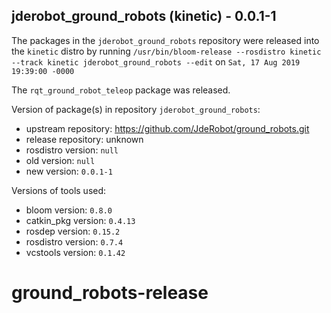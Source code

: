 ## jderobot_ground_robots (kinetic) - 0.0.1-1

The packages in the `jderobot_ground_robots` repository were released into the `kinetic` distro by running `/usr/bin/bloom-release --rosdistro kinetic --track kinetic jderobot_ground_robots --edit` on `Sat, 17 Aug 2019 19:39:00 -0000`

The `rqt_ground_robot_teleop` package was released.

Version of package(s) in repository `jderobot_ground_robots`:

- upstream repository: https://github.com/JdeRobot/ground_robots.git
- release repository: unknown
- rosdistro version: `null`
- old version: `null`
- new version: `0.0.1-1`

Versions of tools used:

- bloom version: `0.8.0`
- catkin_pkg version: `0.4.13`
- rosdep version: `0.15.2`
- rosdistro version: `0.7.4`
- vcstools version: `0.1.42`


# ground_robots-release
